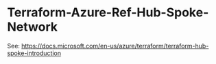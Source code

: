 # Terraform-Azure-Ref-Hub-Spoke-Network

See: https://docs.microsoft.com/en-us/azure/terraform/terraform-hub-spoke-introduction